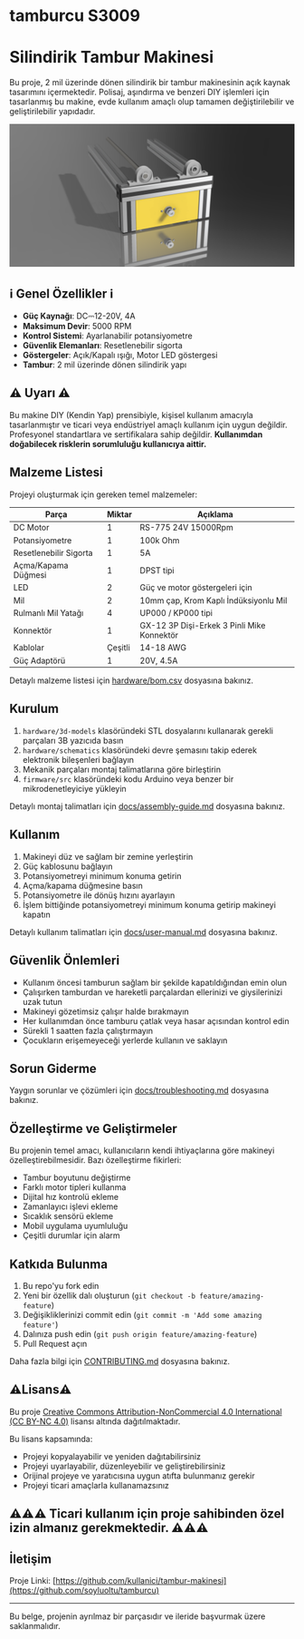 # tamburcu S3009
# Silindirik Tambur Makinesi

Bu proje, 2 mil üzerinde dönen silindirik bir tambur makinesinin açık kaynak tasarımını içermektedir. Polisaj, aşındırma ve benzeri DIY işlemleri için tasarlanmış bu makine, evde kullanım amaçlı olup tamamen değiştirilebilir ve geliştirilebilir yapıdadır.

![Tambur Makinesi Görseli](docs/images/device-overview.png)

## ℹ️ Genel Özellikler ℹ️

- **Güç Kaynağı**: DC⎓12-20V, 4A
- **Maksimum Devir**: 5000 RPM
- **Kontrol Sistemi**: Ayarlanabilir potansiyometre
- **Güvenlik Elemanları**: Resetlenebilir sigorta
- **Göstergeler**: Açık/Kapalı ışığı, Motor LED göstergesi
- **Tambur**: 2 mil üzerinde dönen silindirik yapı

## ⚠️ Uyarı ⚠️

Bu makine DIY (Kendin Yap) prensibiyle, kişisel kullanım amacıyla tasarlanmıştır ve ticari veya endüstriyel amaçlı kullanım için uygun değildir. Profesyonel standartlara ve sertifikalara sahip değildir. **Kullanımdan doğabilecek risklerin sorumluluğu kullanıcıya aittir.**

## Malzeme Listesi

Projeyi oluşturmak için gereken temel malzemeler:

| Parça | Miktar | Açıklama |
|-------|--------|----------|
| DC Motor | 1 | RS-775 24V 15000Rpm |
| Potansiyometre | 1 | 100k Ohm |
| Resetlenebilir Sigorta | 1 | 5A |
| Açma/Kapama Düğmesi | 1 | DPST tipi |
| LED | 2 | Güç ve motor göstergeleri için |
| Mil | 2 | 10mm çap, Krom Kaplı İndüksiyonlu Mil|
| Rulmanlı Mil Yatağı | 4 | UP000 / KP000 tipi |
| Konnektör | 1 | GX-12 3P Dişi-Erkek 3 Pinli Mike Konnektör  |
| Kablolar  | Çeşitli | 14-18 AWG |
| Güç Adaptörü | 1 | 20V, 4.5A |

Detaylı malzeme listesi için [hardware/bom.csv](hardware/bom.csv) dosyasına bakınız.

## Kurulum

1. `hardware/3d-models` klasöründeki STL dosyalarını kullanarak gerekli parçaları 3B yazıcıda basın
2. `hardware/schematics` klasöründeki devre şemasını takip ederek elektronik bileşenleri bağlayın
3. Mekanik parçaları montaj talimatlarına göre birleştirin
4. `firmware/src` klasöründeki kodu Arduino veya benzer bir mikrodenetleyiciye yükleyin

Detaylı montaj talimatları için [docs/assembly-guide.md](docs/assembly-guide.md) dosyasına bakınız.

## Kullanım

1. Makineyi düz ve sağlam bir zemine yerleştirin
2. Güç kablosunu bağlayın
3. Potansiyometreyi minimum konuma getirin
4. Açma/kapama düğmesine basın
5. Potansiyometre ile dönüş hızını ayarlayın
6. İşlem bittiğinde potansiyometreyi minimum konuma getirip makineyi kapatın

Detaylı kullanım talimatları için [docs/user-manual.md](docs/user-manual.md) dosyasına bakınız.

## Güvenlik Önlemleri

- Kullanım öncesi tamburun sağlam bir şekilde kapatıldığından emin olun
- Çalışırken tamburdan ve hareketli parçalardan ellerinizi ve giysilerinizi uzak tutun
- Makineyi gözetimsiz çalışır halde bırakmayın
- Her kullanımdan önce tamburu çatlak veya hasar açısından kontrol edin
- Sürekli 1 saatten fazla çalıştırmayın
- Çocukların erişemeyeceği yerlerde kullanın ve saklayın

## Sorun Giderme

Yaygın sorunlar ve çözümleri için [docs/troubleshooting.md](docs/troubleshooting.md) dosyasına bakınız.

## Özelleştirme ve Geliştirmeler

Bu projenin temel amacı, kullanıcıların kendi ihtiyaçlarına göre makineyi özelleştirebilmesidir. Bazı özelleştirme fikirleri:

- Tambur boyutunu değiştirme
- Farklı motor tipleri kullanma
- Dijital hız kontrolü ekleme
- Zamanlayıcı işlevi ekleme
- Sıcaklık sensörü ekleme
- Mobil uygulama uyumluluğu
- Çeşitli durumlar için alarm

## Katkıda Bulunma

1. Bu repo'yu fork edin
2. Yeni bir özellik dalı oluşturun (`git checkout -b feature/amazing-feature`)
3. Değişikliklerinizi commit edin (`git commit -m 'Add some amazing feature'`)
4. Dalınıza push edin (`git push origin feature/amazing-feature`)
5. Pull Request açın

Daha fazla bilgi için [CONTRIBUTING.md](CONTRIBUTING.md) dosyasına bakınız.

## ⚠️Lisans⚠️

Bu proje [Creative Commons Attribution-NonCommercial 4.0 International (CC BY-NC 4.0)](https://creativecommons.org/licenses/by-nc/4.0/) lisansı altında dağıtılmaktadır.

Bu lisans kapsamında:
- Projeyi kopyalayabilir ve yeniden dağıtabilirsiniz
- Projeyi uyarlayabilir, düzenleyebilir ve geliştirebilirsiniz
- Orijinal projeye ve yaratıcısına uygun atıfta bulunmanız gerekir
- Projeyi ticari amaçlarla kullanamazsınız

## ⚠️⚠️⚠️ Ticari kullanım için proje sahibinden özel izin almanız gerekmektedir. ⚠️⚠️⚠️

## İletişim


Proje Linki: [https://github.com/kullanici/tambur-makinesi](https://github.com/soyluoltu/tamburcu)

---

Bu belge, projenin ayrılmaz bir parçasıdır ve ileride başvurmak üzere saklanmalıdır.
